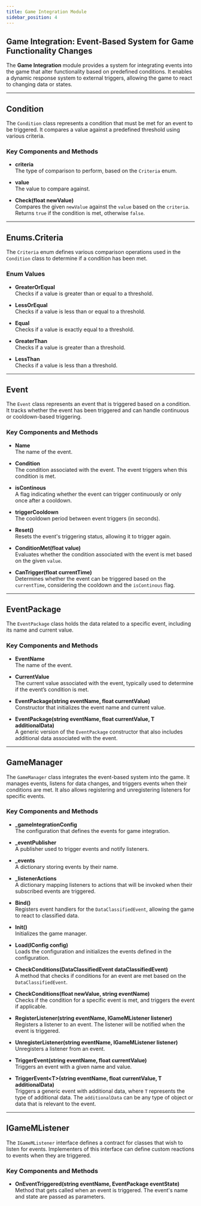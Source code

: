 ```yaml
---
title: Game Integration Module
sidebar_position: 4
---
```


## Game Integration: Event-Based System for Game Functionality Changes

The **Game Integration** module provides a system for integrating events into the game that alter functionality based on predefined conditions. It enables a dynamic response system to external triggers, allowing the game to react to changing data or states.

---

## Condition

The `Condition` class represents a condition that must be met for an event to be triggered. It compares a value against a predefined threshold using various criteria.

### Key Components and Methods

- **criteria**  
  The type of comparison to perform, based on the `Criteria` enum.
  
- **value**  
  The value to compare against.

- **Check(float newValue)**  
  Compares the given `newValue` against the `value` based on the `criteria`. Returns `true` if the condition is met, otherwise `false`.

---

## Enums.Criteria

The `Criteria` enum defines various comparison operations used in the `Condition` class to determine if a condition has been met.

### Enum Values

- **GreaterOrEqual**  
  Checks if a value is greater than or equal to a threshold.
  
- **LessOrEqual**  
  Checks if a value is less than or equal to a threshold.
  
- **Equal**  
  Checks if a value is exactly equal to a threshold.

- **GreaterThan**  
  Checks if a value is greater than a threshold.
  
- **LessThan**  
  Checks if a value is less than a threshold.

---

## Event

The `Event` class represents an event that is triggered based on a condition. It tracks whether the event has been triggered and can handle continuous or cooldown-based triggering.

### Key Components and Methods

- **Name**  
  The name of the event.

- **Condition**  
  The condition associated with the event. The event triggers when this condition is met.

- **isContinous**  
  A flag indicating whether the event can trigger continuously or only once after a cooldown.

- **triggerCooldown**  
  The cooldown period between event triggers (in seconds).

- **Reset()**  
  Resets the event's triggering status, allowing it to trigger again.

- **ConditionMet(float value)**  
  Evaluates whether the condition associated with the event is met based on the given `value`.

- **CanTrigger(float currentTime)**  
  Determines whether the event can be triggered based on the `currentTime`, considering the cooldown and the `isContinous` flag.

---

## EventPackage

The `EventPackage` class holds the data related to a specific event, including its name and current value.

### Key Components and Methods

- **EventName**  
  The name of the event.

- **CurrentValue**  
  The current value associated with the event, typically used to determine if the event’s condition is met.

- **EventPackage(string eventName, float currentValue)**  
  Constructor that initializes the event name and current value.

- **EventPackage(string eventName, float currentValue, T additionalData)**  
  A generic version of the `EventPackage` constructor that also includes additional data associated with the event.

---

## GameManager

The `GameManager` class integrates the event-based system into the game. It manages events, listens for data changes, and triggers events when their conditions are met. It also allows registering and unregistering listeners for specific events.

### Key Components and Methods

- **_gameIntegrationConfig**  
  The configuration that defines the events for game integration.

- **_eventPublisher**  
  A publisher used to trigger events and notify listeners.

- **_events**  
  A dictionary storing events by their name.

- **_listenerActions**  
  A dictionary mapping listeners to actions that will be invoked when their subscribed events are triggered.

- **Bind()**  
  Registers event handlers for the `DataClassifiedEvent`, allowing the game to react to classified data.

- **Init()**  
  Initializes the game manager.

- **Load(IConfig config)**  
  Loads the configuration and initializes the events defined in the configuration.

- **CheckConditions(DataClassifiedEvent dataClassifiedEvent)**  
  A method that checks if conditions for an event are met based on the `DataClassifiedEvent`.

- **CheckConditions(float newValue, string eventName)**  
  Checks if the condition for a specific event is met, and triggers the event if applicable.

- **RegisterListener(string eventName, IGameMListener listener)**  
  Registers a listener to an event. The listener will be notified when the event is triggered.

- **UnregisterListener(string eventName, IGameMListener listener)**  
  Unregisters a listener from an event.

- **TriggerEvent(string eventName, float currentValue)**  
  Triggers an event with a given name and value.

- **TriggerEvent&lt;T&gt;(string eventName, float currentValue, T additionalData)**  
  Triggers a generic event with additional data, where `T` represents the type of additional data. The `additionalData` can be any type of object or data that is relevant to the event.


---

## IGameMListener

The `IGameMListener` interface defines a contract for classes that wish to listen for events. Implementers of this interface can define custom reactions to events when they are triggered.

### Key Components and Methods

- **OnEventTriggered(string eventName, EventPackage eventState)**  
  Method that gets called when an event is triggered. The event's name and state are passed as parameters.


